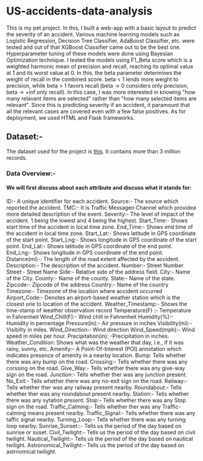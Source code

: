 # US-accidents-data-analysis
This is my pet project. In this, I built a web-app with a basic layout to predict the severity of an accident. Various machine learning models such as Logistic Regression, Decision Tree Classifier, AdaBoost Classifier, etc. were tested and out of that XGBoost Classifier came out to be the best one.
Hyperparameter tuning of these models were done using Bayesian Optimization technique.
I tested the models using F1_Beta score which is a weighted harmonic mean of precision and recall, reaching its optimal value at 1 and its worst value at 0. In this, the beta parameter determines the weight of recall in the combined score. beta < 1 lends more weight to precision, while beta > 1 favors recall (beta -> 0 considers only precision, beta -> +inf only recall). In this case, I was more interested in knowing "how many relavant items are selected" rather than "how many selected items are relevant". Since this is predicting  severity if an accident, it paramount that all the relevant cases are covered even with a few false positives. As for deployment, we used HTML and Flask frameworks.


## Dataset:-
The dataset used for the project is [this](https://www.kaggle.com/sobhanmoosavi/us-accidents). It contains more than 3 million records.

### Data Overview:-
#### We will first discuss about each attribute and discuss what it stands for:
ID:- A unique identifier for each accident.
Source:- The source which reported the accident.
TMC:- It is Traffic Messagen Channel which providea more detailed description of the event.
Severity:- The level of impact of the accident. 1 being the lowest and 4 being the highest.
Start_Time:- Shows start time of the accident in local time zone.
End_Time:- Shows end time of the accident in local time zone.
Start_Lat:- Shows latitude in GPS coordinate of the start point.
Start_Lng:- Shows longitude in GPS coordinate of the start point.
End_Lat:- Shows latitude in GPS coordinate of the end point.
End_Lng:- Shows longitude in GPS coordinate of the end point.
Distance(mi)-: The length of the road extent affected by the accident.
Description:- The description of the accident.
Number:- Street Number
Street:- Street Name
Side:- Relative side of the address field.
City:- Name of the City.
County:- Name of the county.
State:- Name of the state.
Zipcode:- Zipcode of the address
Country:- Name of the country
Timezone:- Timezone of the location where accident occurred
Airport_Code:- Denotes an airport-based weather station which is the closest one to location of the accident.
Weather_Timestamp:- Shows the time-stamp of weather observation record
Temperature(F) :- Temperature in Fahrenheit
Wind_Chill(F):- Wind chill in Fahrenheit
Humidity(%):- Humidity in percentage
Pressure(in):- Air pressure in inches
Visibility(mi):- Visibilty in miles.
Wind_Direction:- Wind direction
Wind_Speed(mph):- Wind speed in miles per hour.
Precipitation(in): -Precipitation in inches.
Weather_Condition: Shows what was the weather that day, i.e., if it was rainy, sunny, etc.
Amenity:- A Point-Of-Interest (POI) annotation which indicates presence of amenity in a nearby location.
Bump: Tells whether there was any bump on the road.
Crossing:- Tells whether there was any corssing on the road.
Give_Way:- Tells whether there was any give-way sign on the road.
Junction:- Tells whether ther was any junction present.
No_Exit:- Tells whether there was any no-exit sign on the road.
Railway:- Tells whether ther was any railway present nearby.
Roundabout:- Tells whether ther was any roundabout present nearby.
Station:- Tells whether there was any sytation present.
Stop:- Tells whether there was any Stop sign on the road.
Traffic_Calming:- Tells whether ther was any Traffic-calming means present nearby.
Traffic_Signal:- Tells whether there was any taffic signal nearby.
Turning_Loop:- Tells whether there was any turning loop nearby.
Sunrise_Sunset::- Tells us the period of the day based on sunrise or suset.
Civil_Twilight:- Tells us the period of the day based on civil twilight.
Nautical_Twilight:- Tells us the period of the day based on nautical twilight.
Astronomical_Twilight:- Tells us the period of the day based on astrnomical twilight.
